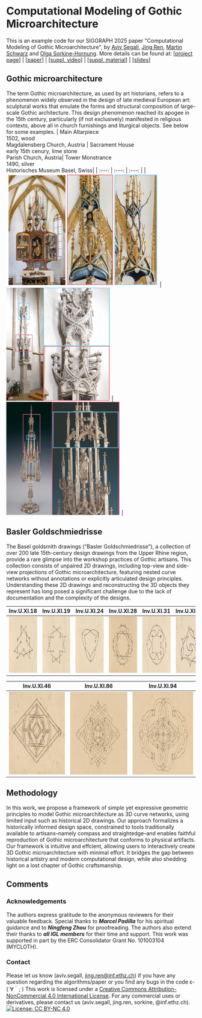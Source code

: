# Computational Modeling of Gothic Microarchitecture
This is an example code for our SIGGRAPH 2025 paper "Computational Modeling of Gothic Microarchitecture", by [Aviv Segall](https://igl.ethz.ch/people/), [Jing Ren](https://ren-jing.com/), [Martin Schwarz](https://kunstgeschichte.philhist.unibas.ch/de/personen/martin-schwarz/) and [Olga Sorkine-Hornung](https://igl.ethz.ch/people/sorkine). More details can be found at: [[project page]](https://igl.ethz.ch/projects/goldschmiedrisse/) | [[paper]]() | [[suppl. video]]() |  [[suppl. material]]() | [[slides]]() 


## Gothic microarchitecture
The term Gothic microarchitecture, as used by art historians, refers to a phenomenon widely observed in the design of late medieval European art: sculptural works that emulate the forms and structural composition of large-scale Gothic architecture.
This design phenomenon reached its apogee in the 15th century, particularly (if not exclusively) manifested in religious contexts, above all in church furnishings and liturgical objects. See below for some examples.
| Main Altarpiece <br> 1502, wood <br> Magdalensberg Church, Austria | Sacrament House <br> early 15th cenury, lime stone <br> Parish Church, Austria| Tower Monstrance <br> 1490, silver <br> Historisches Museum Basel, Swiss|
| :---: | :---: | :---: |
| <img src="./fig/eg1.jpg" height="300" /> |  <img src="./fig/eg2.jpg"   height="300" />  |  <img src="./fig/eg3.jpg"  height="300"  />   |



## Basler Goldschmiedrisse 
The Basel goldsmith drawings (“Basler Goldschmiedrisse”), a collection of over 200 late 15th-century design drawings from the Upper Rhine region, provide a rare glimpse into the workshop practices of Gothic artisans. This collection consists of unpaired 2D drawings, including top-view and side-view projections of Gothic microarchitecture, featuring nested curve networks without annotations or explicitly articulated design principles. Understanding these 2D drawings and reconstructing the 3D objects they represent has long posed a significant challenge due to the lack of documentation and the complexity of the designs. 

| Inv.U.XI.18 | Inv.U.XI.19 | Inv.U.XI.24 |Inv.U.XI.28| Inv.U.XI.31 | Inv.U.XI.35|
|----------|----------|----------|----------|----------|----------|
| <img src="./fig/uxi18.jpg" height="150" /> | <img src="./fig/uxi19.jpg" height="150" /> | <img src="./fig/uxi24.jpg" height="150" /> | <img src="./fig/uxi28.jpg" height="150" /> | <img src="./fig/uxi31.jpg" height="150" /> | <img src="./fig/uxi35.jpg" height="150" /> | 

| Inv.U.XI.46      | Inv.U.XI.86   |  Inv.U.XI.94   |
| :---: | :---: | :---: |
| <img src="./fig/uxi46.jpg" height="220" /> | <img src="./fig/uxi86.jpg" height="220" /> |<img src="./fig/uxi94.jpg" height="220" /> |

## Methodology
In this work, we propose a framework of simple yet expressive geometric principles to model Gothic microarchitecture as 3D curve networks, using limited input such as historical 2D drawings. Our approach formalizes a historically informed design space, constrained to tools traditionally available to artisans–namely compass and straightedge–and enables faithful reproduction of Gothic microarchitecture that conforms to physical artifacts. Our framework is intuitive and effcient, allowing users to interactively create 3D Gothic microarchitecture with minimal effort. It bridges the gap between historical artistry and modern computational design, while also shedding light on a lost chapter of Gothic craftsmanship.




## Comments
### Acknowledgements
The authors express gratitude to the anonymous reviewers for their valuable feedback. 
Special thanks to ***Marcel Padilla*** for his spiritual guidance and to ***Ningfeng Zhou*** for proofreading.
The authors also extend their thanks to ***all IGL members*** for their time and support. 
This work was supported in part by the ERC Consolidator Grant No. 101003104 (MYCLOTH).

### Contact
Please let us know (aviv.segall, jing.ren@inf.ethz.ch) if you have any question regarding the algorithms/paper or you find any bugs in the code ε-(´∀｀; )
This work is licensed under a [Creative Commons Attribution-NonCommercial 4.0 International License](http://creativecommons.org/licenses/by-nc/4.0/). For any commercial uses or derivatives, please contact us (aviv.segall, jing.ren, sorkine, @inf.ethz.ch). [![License: CC BY-NC 4.0](https://img.shields.io/badge/License-CC%20BY--NC%204.0-lightgrey.svg)](https://creativecommons.org/licenses/by-nc/4.0/)

